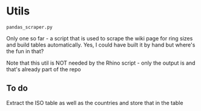 # Utils

`pandas_scraper.py`

Only one so far - a script that is used to scrape the wiki page for ring sizes and build tables automatically.
Yes, I could have built it by hand but where's the fun in that?

Note that this util is NOT needed by the Rhino script - only the output is and that's already part of the repo

## To do

Extract the ISO table as well as the countries and store that in the table